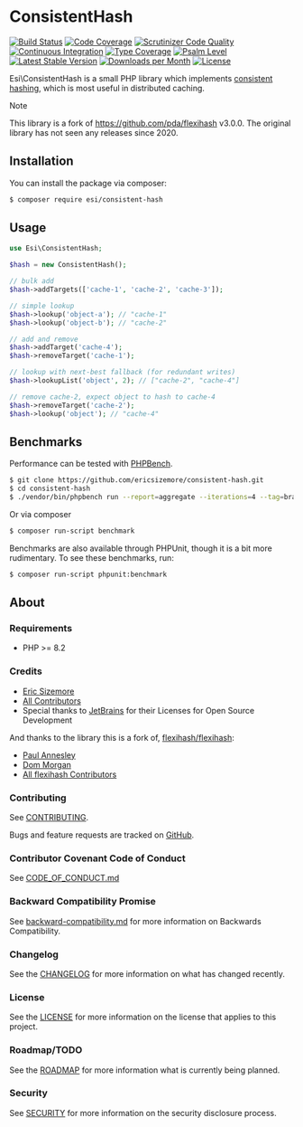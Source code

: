 # ConsistentHash

[![Build Status](https://scrutinizer-ci.com/g/ericsizemore/consistent-hash/badges/build.png?b=main)](https://scrutinizer-ci.com/g/ericsizemore/consistent-hash/build-status/main)
[![Code Coverage](https://scrutinizer-ci.com/g/ericsizemore/consistent-hash/badges/coverage.png?b=main)](https://scrutinizer-ci.com/g/ericsizemore/consistent-hash/?branch=main)
[![Scrutinizer Code Quality](https://scrutinizer-ci.com/g/ericsizemore/consistent-hash/badges/quality-score.png?b=main)](https://scrutinizer-ci.com/g/ericsizemore/consistent-hash/?branch=main)
[![Continuous Integration](https://github.com/ericsizemore/consistent-hash/actions/workflows/continuous-integration.yml/badge.svg)](https://github.com/ericsizemore/consistent-hash/actions/workflows/continuous-integration.yml)
[![Type Coverage](https://shepherd.dev/github/ericsizemore/consistent-hash/coverage.svg)](https://shepherd.dev/github/ericsizemore/consistent-hash)
[![Psalm Level](https://shepherd.dev/github/ericsizemore/consistent-hash/level.svg)](https://shepherd.dev/github/ericsizemore/consistent-hash)
[![Latest Stable Version](https://img.shields.io/packagist/v/esi/consistent-hash.svg)](https://packagist.org/packages/esi/consistent-hash)
[![Downloads per Month](https://img.shields.io/packagist/dm/esi/consistent-hash.svg)](https://packagist.org/packages/esi/consistent-hash)
[![License](https://img.shields.io/packagist/l/esi/consistent-hash.svg)](https://packagist.org/packages/esi/consistent-hash)

Esi\ConsistentHash is a small PHP library which implements [consistent hashing](https://en.wikipedia.org/wiki/Consistent_hashing), which is most useful in distributed caching.

> [!NOTE]
> This library is a fork of https://github.com/pda/flexihash v3.0.0. The original library has not seen any releases since 2020.

## Installation

You can install the package via composer:

```bash
$ composer require esi/consistent-hash
```

## Usage

```php
use Esi\ConsistentHash;

$hash = new ConsistentHash();

// bulk add
$hash->addTargets(['cache-1', 'cache-2', 'cache-3']);

// simple lookup
$hash->lookup('object-a'); // "cache-1"
$hash->lookup('object-b'); // "cache-2"

// add and remove
$hash->addTarget('cache-4');
$hash->removeTarget('cache-1');

// lookup with next-best fallback (for redundant writes)
$hash->lookupList('object', 2); // ["cache-2", "cache-4"]

// remove cache-2, expect object to hash to cache-4
$hash->removeTarget('cache-2');
$hash->lookup('object'); // "cache-4"
```

## Benchmarks

Performance can be tested with [PHPBench](https://phpbench.readthedocs.io).

```bash
$ git clone https://github.com/ericsizemore/consistent-hash.git
$ cd consistent-hash
$ ./vendor/bin/phpbench run --report=aggregate --iterations=4 --tag=branch_main
```

Or via composer

```bash
$ composer run-script benchmark
```

Benchmarks are also available through PHPUnit, though it is a bit more rudimentary. To see these benchmarks, run:

```bash
$ composer run-script phpunit:benchmark
```

## About

### Requirements

* PHP >= 8.2

### Credits

- [Eric Sizemore](https://github.com/ericsizemore)
- [All Contributors](https://github.com/ericsizemore/consistent-hash/contributors)
- Special thanks to [JetBrains](https://www.jetbrains.com/?from=esi-consistent-hash) for their Licenses for Open Source Development

And thanks to the library this is a fork of, [flexihash/flexihash](https://github.com/pda/flexihash):

- [Paul Annesley](https://github.com/pda)
- [Dom Morgan](https://github.com/dmnc)
- [All flexihash Contributors](https://github.com/pda/flexihash/graphs/contributors)


### Contributing

See [CONTRIBUTING](./CONTRIBUTING.md).

Bugs and feature requests are tracked on [GitHub](https://github.com/ericsizemore/consistent-hash/issues).

### Contributor Covenant Code of Conduct

See [CODE_OF_CONDUCT.md](./CODE_OF_CONDUCT.md)

### Backward Compatibility Promise

See [backward-compatibility.md](./backward-compatibility.md) for more information on Backwards Compatibility.

### Changelog

See the [CHANGELOG](./CHANGELOG.md) for more information on what has changed recently.

### License

See the [LICENSE](./LICENSE) for more information on the license that applies to this project.

### Roadmap/TODO

See the [ROADMAP](./ROADMAP.md) for more information what is currently being planned.

### Security

See [SECURITY](./SECURITY.md) for more information on the security disclosure process.

